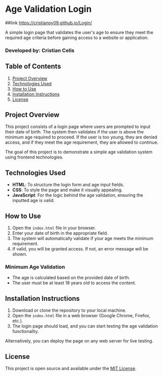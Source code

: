 # Age Validation Login

##link https://cristianpy09.github.io/Login/

A simple login page that validates the user's age to ensure they meet the required age criteria before gaining access to a website or application.

### Developed by: Cristian Celis

## Table of Contents

1. [Project Overview](#project-overview)
2. [Technologies Used](#technologies-used)
3. [How to Use](#how-to-use)
4. [Installation Instructions](#installation-instructions)
5. [License](#license)

## Project Overview

This project consists of a login page where users are prompted to input their date of birth. The system then validates if the user is above the minimum age required to proceed. If the user is too young, they are denied access, and if they meet the age requirement, they are allowed to continue.

The goal of this project is to demonstrate a simple age validation system using frontend technologies.

## Technologies Used

- **HTML**: To structure the login form and age input fields.
- **CSS**: To style the page and make it visually appealing.
- **JavaScript**: For the logic behind the age validation, ensuring the inputted age is valid.

## How to Use

1. Open the `index.html` file in your browser.
2. Enter your date of birth in the appropriate field.
3. The system will automatically validate if your age meets the minimum requirement.
4. If valid, you will be granted access. If not, an error message will be shown.

### Minimum Age Validation

- The age is calculated based on the provided date of birth.
- The user must be at least 18 years old to access the content.

## Installation Instructions

1. Download or clone the repository to your local machine.
2. Open the `index.html` file in a web browser (Google Chrome, Firefox, etc.).
3. The login page should load, and you can start testing the age validation functionality.

Alternatively, you can deploy the page on any web server for live testing.

## License

This project is open source and available under the [MIT License](LICENSE).
